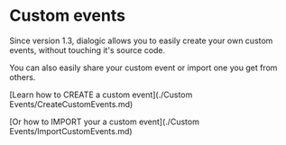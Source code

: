 # Custom events

Since version 1.3, dialogic allows you to easily create your own custom events, without touching it's source code.

You can also easily share your custom event or import one you get from others.

[Learn how to CREATE a custom event](./Custom Events/CreateCustomEvents.md)

[Or how to IMPORT your a custom event](./Custom Events/ImportCustomEvents.md)